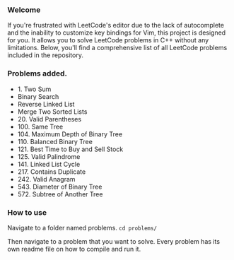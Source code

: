 ### Welcome

If you're frustrated with LeetCode's editor due to the lack of autocomplete and the inability to customize key bindings for Vim, this project is designed for you. It allows you to solve LeetCode problems in C++ without any limitations. Below, you'll find a comprehensive list of all LeetCode problems included in the repository.

### Problems added.

-   1\. Two Sum
-   Binary Search
-   Reverse Linked List
-   Merge Two Sorted Lists
-   20\. Valid Parentheses
-   100\. Same Tree
-   104\. Maximum Depth of Binary Tree
-   110\. Balanced Binary Tree
-   121\. Best Time to Buy and Sell Stock
-   125\. Valid Palindrome
-   141\. Linked List Cycle
-   217\. Contains Duplicate
-   242\. Valid Anagram
-   543\. Diameter of Binary Tree
-   572\. Subtree of Another Tree

### How to use

Navigate to a folder named problems.
`cd problems/`

Then navigate to a problem that you want to solve. Every problem has its own readme file on how to compile and run it.
